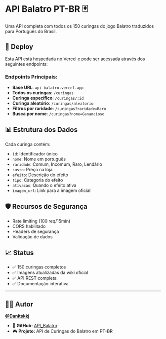# API Balatro PT-BR 🃏

Uma API completa com todos os 150 curingas do jogo Balatro traduzidos para Português do Brasil.

## 🚀 Deploy

Esta API está hospedada no Vercel e pode ser acessada através dos seguintes endpoints:

### Endpoints Principais:

- **Base URL**: `api-balatro.vercel.app`
- **Todos os curingas**: `/curingas`
- **Curinga específico**: `/curingas/:id`
- **Curinga aleatório**: `/curingas/aleatorio`
- **Filtros por raridade**: `/curingas?raridade=Raro`
- **Busca por nome**: `/curingas?nome=Ganancioso`

## 📊 Estrutura dos Dados

Cada curinga contém:
- `id`: Identificador único
- `nome`: Nome em português
- `raridade`: Comum, Incomum, Raro, Lendário
- `custo`: Preço na loja
- `efeito`: Descrição do efeito
- `tipo`: Categoria do efeito
- `ativacao`: Quando o efeito ativa
- `imagem_url`: Link para a imagem oficial

## 🛡️ Recursos de Segurança

- Rate limiting (100 req/15min)
- CORS habilitado
- Headers de segurança
- Validação de dados

## 📈 Status

- ✅ 150 curingas completos
- ✅ Imagens atualizadas da wiki oficial
- ✅ API REST completa
- ✅ Documentação interativa

---

## 👨‍💻 Autor

**[@Danitskkj](https://github.com/Danitskkj)**

- 🔗 **GitHub:** [API_Balatro](https://github.com/Danitskkj/API_Balatro)
- 🎮 **Projeto:** API de Curingas do Balatro em PT-BR
